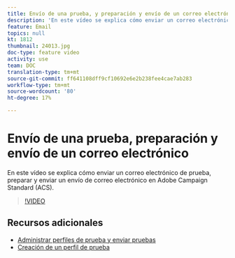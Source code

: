 ```yaml
---
title: Envío de una prueba, y preparación y envío de un correo electrónico
description: 'En este vídeo se explica cómo enviar un correo electrónico de prueba, preparar y enviar un envío de correo electrónico en Adobe Campaign Standard (ACS). '
feature: Email
topics: null
kt: 1812
thumbnail: 24013.jpg
doc-type: feature video
activity: use
team: DOC
translation-type: tm+mt
source-git-commit: ff641108dff9cf10692e6e2b238fee4cae7ab283
workflow-type: tm+mt
source-wordcount: '80'
ht-degree: 17%

---
```



# Envío de una prueba, preparación y envío de un correo electrónico

En este vídeo se explica cómo enviar un correo electrónico de prueba, preparar y enviar un envío de correo electrónico en Adobe Campaign Standard (ACS).

>[!VIDEO](https://video.tv.adobe.com/v/24013/)

## Recursos adicionales

* [Administrar perfiles de prueba y enviar pruebas](https://docs.adobe.com/content/help/en/campaign-standard/using/testing-and-sending/preparing-and-testing-messages/managing-test-profiles-and-sending-proofs.html)
* [Creación de un perfil de prueba](/help/profiles-and-audiences/creating-a-profile.md)

